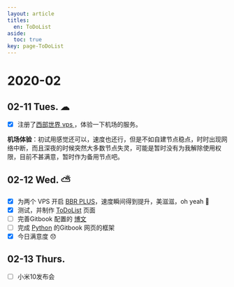 ```yaml
---
layout: article
titles:
  en: ToDoList
aside:
  toc: true
key: page-ToDoList
---
```

# 2020-02
## 02-11  Tues.  ☁
- [x] 注册了[西部世界 vps ](https://xbsj7654.space/portal/order/node)，体验一下机场的服务。

**机场体验**：初试用感觉还可以，速度也还行，但是不如自建节点稳点，时时出现网络中断，而且深夜的时候突然大多数节点失灵，可能是暂时没有为我解除使用权限，目前不甚满意，暂时作为备用节点吧。
## 02-12  Wed.  ⛅
- [x] 为两个 VPS 开启 [BBR PLUS](https://github.com/chiakge/Linux-NetSpeed)，速度瞬间得到提升，美滋滋，oh yeah 🤪
- [x] 测试，并制作 [ToDoList](https://xresearcher.com/ToDoList.html) 页面
- [ ] 完善Gitbook 配置的 [博文]()
- [ ] 完成 [Python](https://python.xresearcher.com) 的Gitbook 网页的框架
- [x] 今日满意度 😞
## 02-13  Thurs.  
- [ ] 小米10发布会